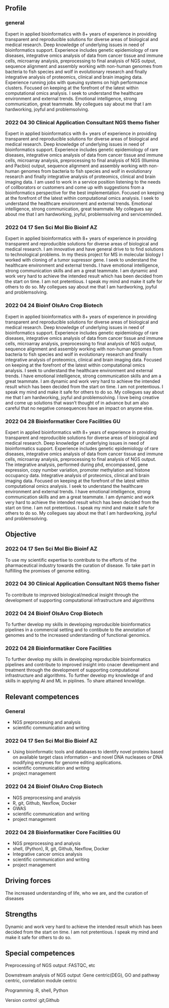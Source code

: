## Profile
### general
Expert in applied bioinformatics with 8+ years of experience in providing transparent and reproducible solutions for diverse areas of biological and medical research. Deep knowledge of underlying issues in need of bioinformatics support. Experience includes genetic epidemiology of rare diseases, integrative omics analysis of data from cancer tissue and immune cells, microarray analysis, preprocessing to final analysis of NGS output, sequence alignment and assembly working with non-human genomes from bacteria to fish species and wolf in evolutionary research and finally integrative analysis of proteomics, clinical and brain imaging data. Experience running jobs with queuing systems on high performance clusters. Focused on keeping at the forefront of the latest within computational omics analysis. I seek to understand the healthcare environment and external trends. Emotional intelligence, strong communication, great teammate. My collegues say about me that I am hardworking, joyful and problemsolving.

### 2022 04 30 Clinical Application Consultant NGS themo fisher
Expert in applied bioinformatics with 8+ years of experience in providing transparent and reproducible solutions for diverse areas of biological and medical research. Deep knowledge of underlying issues in need of bioinformatics support. Experience includes genetic epidemiology of rare diseases, integrative omics analysis of data from cancer tissue and immune cells, microarray analysis, preprocessing to final analysis of NGS (Illumina and Pacbio) output, sequence alignment and assembly working with non-human genomes from bacteria to fish species and wolf in evolutionary research and finally integrative analysis of proteomics, clinical and brain imaging data. I am used to work in a service position listening to the needs of collborators or customers and come up with suggestions from a bioinformatics perspective for the best implementation. Focused on keeping at the forefront of the latest within computational omics analysis. I seek to understand the healthcare environment and external trends. Emotional intelligence, strong communication, great teammate. My collegues say about me that I am hardworking, joyful, problemsolving and serviceminded.

### 2022 04 17 Sen Sci Mol Bio Bioinf AZ
Expert in applied bioinformatics with 8+ years of experience in providing transparent and reproducible solutions for diverse areas of biological and medical research. I am innovative and have general drive to to find solutions to technological problems. In my thesis project for MS in molecular biology I worked with cloning of a tumor supressor gene. I seek to understand the healthcare environment and external trends. I have emotional intelligence, strong communication skills and am a great teammate. I am dynamic and work very hard to achieve the intended result which has been decided from the start on time. I am not pretentious. I speak my mind and make it safe for others to do so. My collegues say about me that I am hardworking, joyful and problemsolving.

### 2022 04 24 Bioinf OlsAro Crop Biotech

Expert in applied bioinformatics with 8+ years of experience in providing transparent and reproducible solutions for diverse areas of biological and medical research. Deep knowledge of underlying issues in need of bioinformatics support. Experience includes genetic epidemiology of rare diseases, integrative omics analysis of data from cancer tissue and immune cells, microarray analysis, preprocessing to final analysis of NGS output, sequence alignment and assembly working with non-human genomes from bacteria to fish species and wolf in evolutionary research and finally integrative analysis of proteomics, clinical and brain imaging data. Focused on keeping at the forefront of the latest within computational omics analysis. I seek to understand the healthcare environment and external trends. I have emotional intelligence, strong communication skills and am a great teammate. I am dynamic and work very hard to achieve the intended result which has been decided from the start on time. I am not pretentious. I speak my mind and make it safe for others to do so. My collegues say about me that I am hardworking, joyful and problemsolving. I love being creative and come up solutions that wasn’t thought of in advance but am also careful that no negative consequences have an impact on anyone else. 

### 2022 04 28 Bioinformatiker Core Facilities GU

Expert in applied bioinformatics with 8+ years of experience in providing transparent and reproducible solutions for diverse areas of biological and medical research. Deep knowledge of underlying issues in need of bioinformatics support. Experience includes genetic epidemiology of rare diseases, integrative omics analysis of data from cancer tissue and immune cells, microarray analysis, preprocessing to final analysis of NGS output. The integrative analysis, performed during phd, encompassed, gene expression, copy number variation, promoter methylation and histone occupancy data. Integrative analysis of proteomics, clinical and brain imaging data. Focused on keeping at the forefront of the latest within computational omics analysis. I seek to understand the healthcare environment and external trends. I have emotional intelligence, strong communication skills and am a great teammate. I am dynamic and work very hard to achieve the intended result which has been decided from the start on time. I am not pretentious. I speak my mind and make it safe for others to do so. My collegues say about me that I am hardworking, joyful and problemsolving. 

 

## Objective
### 2022 04 17 Sen Sci Mol Bio Bioinf AZ
To use my scientific expertise to contribute to the efforts of the pharmaceutical industry towards the curation of disease. To take part in fulfilling the promises of genome editing.

### 2022 04 30 Clinical Application Consultant NGS themo fisher
To contribute to improved biological/medical insight through the development of supporting computational infrastructure and algorithms

### 2022 04 24 Bioinf OlsAro Crop Biotech
To further develop my skills in developing reproducible bioinformatics pipelines in a commercial setting and to contibute to the annotation of genomes and to the increased understanding of functional genomics.

### 2022 04 28 Bioinformatiker Core Facilities
To further develop my skills in developing reproducible bioinformatics pipelines and contribute to improved insight into cnacer development and treatment through the development of supporting computational infrastructure and algorithms. To further develop my knowledge of and skills in applying AI and ML in piplines. To share attained knowldge.

## Relevant competences
### General
* NGS preprocessing and analysis 
* scientific communication and writing 

### 2022 04 17 Sen Sci Mol Bio Bioinf AZ
* Using bioinformatic tools and databases to identify novel proteins based on available target class information – and novel DNA nucleases or DNA modifying enzymes for genome editing applications.
* scientific communication and writing 
* project management 

### 2022 04 24 Bioinf OlsAro Crop Biotech
* NGS preprocessing and analysis 
* R, git, Github, Nexflow, Docker
* GWAS
* scientific communication and writing 
* project management 

### 2022 04 28 Bioinformatiker Core Facilities GU
* NGS preprocessing and analysis 
* shell, (Python), R, git, Github, Nexflow, Docker
* Integrative cancer omics analysis
* scientific communication and writing 
* project management 


## Driving forces
The increased understanding of life, who we are, and the curation of diseases

## Strengths
Dynamic and work very hard to achieve the intended result which has been decided from the start on time. I am not pretentious. I speak my mind and make it safe for others to do so.

## Special competences
Preprocessing of NGS output
:FASTQC, etc

Downstream analysis of NGS output
:Gene centric(DEG), GO and pathway centric, correlation module centric

Programming
:R, shell, Python

Version control
:git,Github